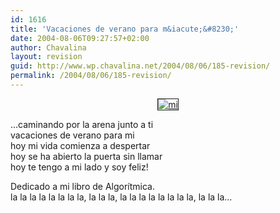 ```yaml
---
id: 1616
title: 'Vacaciones de verano para m&iacute;&#8230;'
date: 2004-08-06T09:27:57+02:00
author: Chavalina
layout: revision
guid: http://www.wp.chavalina.net/2004/08/06/185-revision/
permalink: /2004/08/06/185-revision/
---
```

<p align="center">
  <a href=http://www.chavalina.net/imagenes/fotos/miverano.jpg target=&prime;_blank&prime;><img src="http://www.chavalina.net/imagenes/fotos/thumbs/miverano.jpg" border="1" alt=mi verano></a>
</p>

&#8230;caminando por la arena junto a ti  
vacaciones de verano para mi  
hoy mi vida comienza a despertar  
hoy se ha abierto la puerta sin llamar  
hoy te tengo a mi lado y soy feliz!

Dedicado a mi libro de Algor&iacute;tmica.  
la la la la la la la la, la la la, la la la la la la la la, la la la&#8230;